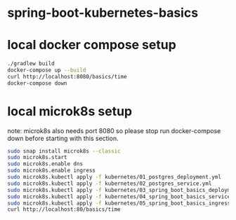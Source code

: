 # spring-boot-kubernetes-basics

# local docker compose setup
```bash
./gradlew build
docker-compose up --build
curl http://localhost:8080/basics/time
docker-compose down
```

# local microk8s setup

note: microk8s also needs port 8080 so please stop run docker-compose down before starting with this section.

```bash
sudo snap install microk8s --classic
sudo microk8s.start
sudo microk8s.enable dns
sudo microk8s.enable ingress
sudo microk8s.kubectl apply -f kubernetes/01_postgres_deployment.yml
sudo microk8s.kubectl apply -f kubernetes/02_postgres_service.yml
sudo microk8s.kubectl apply -f kubernetes/03_spring_boot_basics_deployment.yml
sudo microk8s.kubectl apply -f kubernetes/04_spring_boot_basics_service.yml
sudo microk8s.kubectl apply -f kubernetes/05_spring_boot_basics_ingress.yml
curl http://localhost:80/basics/time
```

